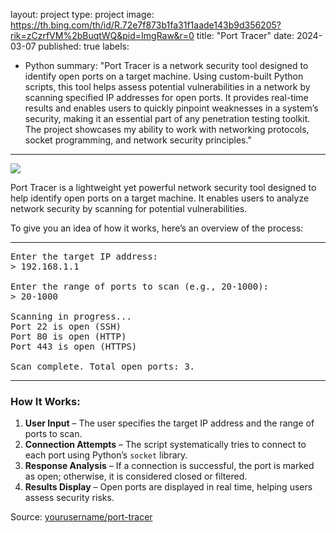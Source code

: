 layout: project
type: project
image: https://th.bing.com/th/id/R.72e7f873b1fa31f1aade143b9d356205?rik=zCzrfVM%2bBuqtWQ&pid=ImgRaw&r=0
title: "Port Tracer"
date: 2024-03-07
published: true
labels:
  - Python
summary: "Port Tracer is a network security tool designed to identify open ports on a target machine. Using custom-built Python scripts, this tool helps assess potential vulnerabilities in a network by scanning specified IP addresses for open ports. It provides real-time results and enables users to quickly pinpoint weaknesses in a system’s security, making it an essential part of any penetration testing toolkit. The project showcases my ability to work with networking protocols, socket programming, and network security principles."
---

<img class="img-fluid" src="https://th.bing.com/th/id/R.72e7f873b1fa31f1aade143b9d356205?rik=zCzrfVM%2bBuqtWQ&pid=ImgRaw&r=0">

Port Tracer is a lightweight yet powerful network security tool designed to help identify open ports on a target machine. It enables users to analyze network security by scanning for potential vulnerabilities.

To give you an idea of how it works, here’s an overview of the process:

<hr>

<pre>
Enter the target IP address:
> 192.168.1.1

Enter the range of ports to scan (e.g., 20-1000):
> 20-1000

Scanning in progress...
Port 22 is open (SSH)
Port 80 is open (HTTP)
Port 443 is open (HTTPS)

Scan complete. Total open ports: 3.
</pre>

<hr>

### How It Works:
1. **User Input** – The user specifies the target IP address and the range of ports to scan.  
2. **Connection Attempts** – The script systematically tries to connect to each port using Python’s `socket` library.  
3. **Response Analysis** – If a connection is successful, the port is marked as open; otherwise, it is considered closed or filtered.  
4. **Results Display** – Open ports are displayed in real time, helping users assess security risks.  

Source: <a href="https://github.com/yourusername/port-tracer"><i class="large github icon "></i>yourusername/port-tracer</a>
